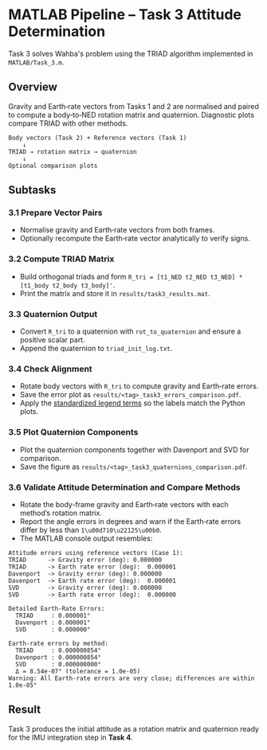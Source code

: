 # MATLAB Pipeline – Task 3 Attitude Determination

Task 3 solves Wahba's problem using the TRIAD algorithm implemented in `MATLAB/Task_3.m`.

## Overview

Gravity and Earth‑rate vectors from Tasks 1 and 2 are normalised and paired to compute a body‑to‑NED rotation matrix and quaternion.  Diagnostic plots compare TRIAD with other methods.

```text
Body vectors (Task 2) + Reference vectors (Task 1)
    ↓
TRIAD → rotation matrix → quaternion
    ↓
Optional comparison plots
```

## Subtasks

### 3.1 Prepare Vector Pairs
- Normalise gravity and Earth‑rate vectors from both frames.
- Optionally recompute the Earth‑rate vector analytically to verify signs.

### 3.2 Compute TRIAD Matrix
- Build orthogonal triads and form `R_tri = [t1_NED t2_NED t3_NED] * [t1_body t2_body t3_body]'`.
- Print the matrix and store it in `results/task3_results.mat`.

### 3.3 Quaternion Output
- Convert `R_tri` to a quaternion with `rot_to_quaternion` and ensure a positive scalar part.
- Append the quaternion to `triad_init_log.txt`.

### 3.4 Check Alignment
- Rotate body vectors with `R_tri` to compute gravity and Earth‑rate errors.
- Save the error plot as `results/<tag>_task3_errors_comparison.pdf`.
- Apply the [standardized legend terms](../PlottingChecklist.md#standardized-legend-terms) so the labels match the Python plots.

### 3.5 Plot Quaternion Components
- Plot the quaternion components together with Davenport and SVD for comparison.
- Save the figure as `results/<tag>_task3_quaternions_comparison.pdf`.

### 3.6 Validate Attitude Determination and Compare Methods
- Rotate the body-frame gravity and Earth‑rate vectors with each method’s rotation matrix.
- Report the angle errors in degrees and warn if the Earth‑rate errors differ by less than `1\u00d710\u22125\u00b0`.
- The MATLAB console output resembles:

```text
Attitude errors using reference vectors (Case 1):
TRIAD      -> Gravity error (deg): 0.000000
TRIAD      -> Earth rate error (deg):  0.000001
Davenport  -> Gravity error (deg): 0.000000
Davenport  -> Earth rate error (deg):  0.000001
SVD        -> Gravity error (deg): 0.000000
SVD        -> Earth rate error (deg):  0.000000

Detailed Earth-Rate Errors:
  TRIAD     : 0.000001°
  Davenport : 0.000001°
  SVD       : 0.000000°

Earth-rate errors by method:
  TRIAD     : 0.000000854°
  Davenport : 0.000000854°
  SVD       : 0.000000000°
  Δ = 8.54e-07° (tolerance = 1.0e-05)
Warning: All Earth-rate errors are very close; differences are within 1.0e-05°
```

## Result

Task 3 produces the initial attitude as a rotation matrix and quaternion ready for the IMU integration step in **Task 4**.
